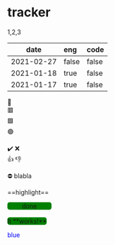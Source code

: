 
# tracker
1,2,3

| date       |  eng  |  code  |
|------------|:------|:-------|
| 2021-02-27 | false |  false |
| 2021-01-18 | true  |  false |
| 2021-01-17 | true  |  false |


:red_circle:  
:red_square:  
:green_square:  
:green_circle:

:heavy_check_mark:
:x:  
:+1:
:-1:

:no_entry:
blabla

==highlight==

<style>
.button-green{
  width:100px;
  background-color:green;
  border-radius: 5px;
  text-align: center;
}  
</style>
<div class="button-green">done</div>   
<br>
<span class="button-green">It **works!**</span>  

<span style="color:blue">blue</span>
